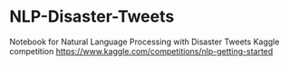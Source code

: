 # NLP-Disaster-Tweets

Notebook for Natural Language Processing with Disaster Tweets Kaggle competition
https://www.kaggle.com/competitions/nlp-getting-started
